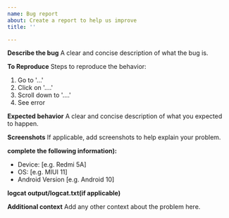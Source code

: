 ```yaml
---
name: Bug report
about: Create a report to help us improve
title: ''

---
```


**Describe the bug**
A clear and concise description of what the bug is.

**To Reproduce**
Steps to reproduce the behavior:
1. Go to '...'
2. Click on '....'
3. Scroll down to '....'
4. See error

**Expected behavior**
A clear and concise description of what you expected to happen.

**Screenshots**
If applicable, add screenshots to help explain your problem.

**complete the following information):**
 - Device: [e.g. Redmi 5A]
 - OS: [e.g. MIUI 11]
 - Android Version [e.g. Android 10]

**logcat output/logcat.txt(if applicable)**


**Additional context**
Add any other context about the problem here.
